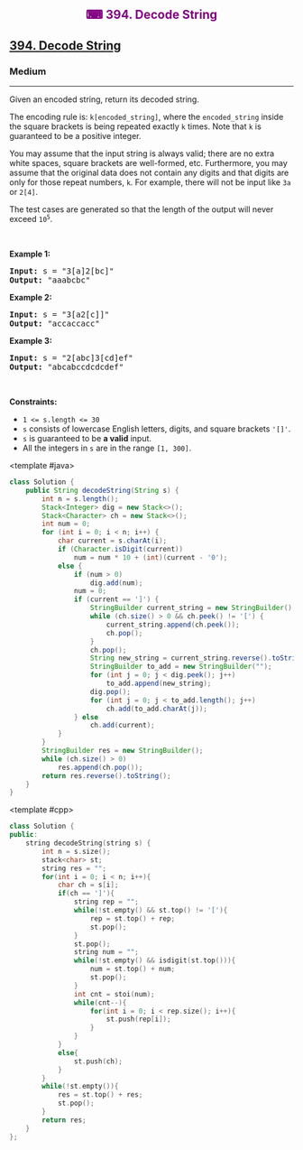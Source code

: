 <div align = "center">
<h style = "margin-bottom: 0px; margin-top: 0px; color : purple;" align = "center" class = "header">

## ⌨ 394. Decode String

</h>
</div>

<h2><a href="https://leetcode.com/problems/decode-string" target = "_blank">394. Decode String</a></h2><h3>Medium</h3><hr><p>Given an encoded string, return its decoded string.</p>

<p>The encoding rule is: <code>k[encoded_string]</code>, where the <code>encoded_string</code> inside the square brackets is being repeated exactly <code>k</code> times. Note that <code>k</code> is guaranteed to be a positive integer.</p>

<p>You may assume that the input string is always valid; there are no extra white spaces, square brackets are well-formed, etc. Furthermore, you may assume that the original data does not contain any digits and that digits are only for those repeat numbers, <code>k</code>. For example, there will not be input like <code>3a</code> or <code>2[4]</code>.</p>

<p>The test cases are generated so that the length of the output will never exceed <code>10<sup>5</sup></code>.</p>

<p>&nbsp;</p>
<p><strong class="example">Example 1:</strong></p>

<pre>
<strong>Input:</strong> s = &quot;3[a]2[bc]&quot;
<strong>Output:</strong> &quot;aaabcbc&quot;
</pre>

<p><strong class="example">Example 2:</strong></p>

<pre>
<strong>Input:</strong> s = &quot;3[a2[c]]&quot;
<strong>Output:</strong> &quot;accaccacc&quot;
</pre>

<p><strong class="example">Example 3:</strong></p>

<pre>
<strong>Input:</strong> s = &quot;2[abc]3[cd]ef&quot;
<strong>Output:</strong> &quot;abcabccdcdcdef&quot;
</pre>

<p>&nbsp;</p>
<p><strong>Constraints:</strong></p>

<ul>
	<li><code>1 &lt;= s.length &lt;= 30</code></li>
	<li><code>s</code> consists of lowercase English letters, digits, and square brackets <code>&#39;[]&#39;</code>.</li>
	<li><code>s</code> is guaranteed to be <strong>a valid</strong> input.</li>
	<li>All the integers in <code>s</code> are in the range <code>[1, 300]</code>.</li>
</ul>

<CodeTabs :languages="[ { name: 'C++', slot: 'cpp' },
  { name: 'Java', slot: 'java' }
]">

<template #java>

```java
class Solution {
    public String decodeString(String s) {
        int n = s.length();
        Stack<Integer> dig = new Stack<>();
        Stack<Character> ch = new Stack<>();
        int num = 0;
        for (int i = 0; i < n; i++) {
            char current = s.charAt(i);
            if (Character.isDigit(current))
                num = num * 10 + (int)(current - '0');
            else {
                if (num > 0)
                    dig.add(num);
                num = 0;
                if (current == ']') {
                    StringBuilder current_string = new StringBuilder();
                    while (ch.size() > 0 && ch.peek() != '[') {
                        current_string.append(ch.peek());
                        ch.pop();
                    }
                    ch.pop();
                    String new_string = current_string.reverse().toString();
                    StringBuilder to_add = new StringBuilder("");
                    for (int j = 0; j < dig.peek(); j++)
                        to_add.append(new_string);
                    dig.pop();
                    for (int j = 0; j < to_add.length(); j++)
                        ch.add(to_add.charAt(j));
                } else
                    ch.add(current);
            }
        }
        StringBuilder res = new StringBuilder();
        while (ch.size() > 0)
            res.append(ch.pop());
        return res.reverse().toString();
    }
}
```

</template>

<template #cpp>

```cpp
class Solution {
public:
    string decodeString(string s) {
        int n = s.size();
        stack<char> st;
        string res = "";
        for(int i = 0; i < n; i++){
            char ch = s[i];
            if(ch == ']'){
                string rep = "";
                while(!st.empty() && st.top() != '['){
                    rep = st.top() + rep;
                    st.pop();
                }
                st.pop();
                string num = "";
                while(!st.empty() && isdigit(st.top())){
                    num = st.top() + num;
                    st.pop();
                }
                int cnt = stoi(num);
                while(cnt--){
                    for(int i = 0; i < rep.size(); i++){
                        st.push(rep[i]);
                    }
                }
            }
            else{
                st.push(ch);
            }
        }
        while(!st.empty()){
            res = st.top() + res;
            st.pop();
        }
        return res;
    }
};
```

</template>

</CodeTabs>
